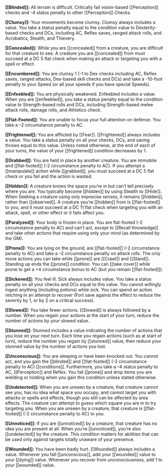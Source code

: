 **[[Blinded]]:** All terrain is difficult. Critically fail vision-based [[Perception]] checks and -4 status penalty to other [[Perception]] Checks.

**[[Clumsy]]:** Your movements become clumsy. Clumsy always includes a value. You take a status penalty equal to the condition value to Dexterity-based checks and DCs, including AC, Reflex saves, ranged attack rolls, and Acrobatics, Stealth, and Thievery.

**[[Concealed]]:** While you are [[concealed]] from a creature, you are difficult for that creature to see. A creature you are [[concealed]] from must succeed at a DC 5 flat check when making an attack or targeting you with a spell or effect.

**[[Encumbered]]:** You are clumsy 1 (-1 to Dex checks including AC, Reflex saves, ranged attacks, Dex-based skill checks and DCs) and take a -10-foot penalty to your Speed (or all your speeds if you have special Speeds).	

**[[Enfeebled]]:** You are physically weakened. Enfeebled includes a value. When you are [[enfeebled]], you take a status penalty equal to the condition value to Strength-based rolls and DCs, including Strength-based melee attack rolls, damage rolls, and Athletics check.

**[[Flat-Footed]]:** You are unable to focus your full attention on defense. You take a –2 circumstance penalty to AC.

**[[Frightened]]:** You are afflicted by [[Fear]]. [[Frightened]] always includes a value. You take a status penalty on all your checks, DCs, and saving throws equal to this value. Unless noted otherwise, at the end of each of your turns, the value of your [[frightened]] condition decreases by 1.

**[[Grabbed]]:** You are held in place by another creature. You are immobile and [[flat-footed]] (-2 circumstance penalty to AC). If you attempt a [[manipulate]] action while [[grabbed]], you must succeed at a DC 5 flat check or you fail and the action is wasted.

**[[Hidden]]:** A creature knows the space you’re in but can’t tell precisely where you are. You typically become [[hidden]] by using Stealth to [[Hide]]. When Seeking a creature using only imprecise senses, it remains [[hidden]], rather than [[observed]]. A creature you’re [[hidden]] from is [[flat-footed]] to you, and it must succeed at a DC 11 flat check when targeting you with an attack, spell, or other effect or it fails affect you. 

**[[Paralyzed]]:** Your body is frozen in place. You are flat-footed (-2 circumstance penalty to AC) and can’t act, except to [[Recall Knowledge]] and take other actions that require using only your mind (as determined by the GM).

**[[Prone]]:** You are lying on the ground, are [[flat-footed]] (-2 circumstance penalty to AC) and take a –2 circumstance penalty on attack rolls. The only move actions you can take while [[prone]] are [[Crawl]] and [[Stand]]. Standing up ends the [[prone]] condition. You can [[take cover]] while prone to get a +4 circumstance bonus to AC (but you remain [[flat-footed]]).

**[[Sickened]]:** You feel ill. Sick always includes value. You take a status penalty on all your checks and DCs equal to this value. You cannot willingly ingest anything (including potions) while sick. You can spend an action retching in an attempt to recover (Fort save against the effect to reduce the severity by 1, or by 2 on a critical success).

**[[Slowed]]:** You take fewer actions. [[Slowed]] is always followed by a number. When you regain your actions at the start of your turn, reduce the number of actions by your slowed value.

**[[Stunned]]:** Stunned includes a value indicating the number of actions that you lose on your next turn.  Each time you regain actions (such as at start of turn), reduce the number you regain by [[stunned]] value, then reduce your stunned value by the number of actions you lost.

**[[Unconscious]]:** You are sleeping or have been knocked out. You cannot act, and you gain the [[blinded]] and [[flat-footed]] (-2 circumstance penalty to AC) [[conditions]]. Furthermore, you take a –4 status penalty to AC, [[Perception]] and Reflex. You fall [[prone]] and drop items you are wielding or holding when you gain this condition unless stated otherwise.

**[[Undetected]]:** When you are unseen by a creature, that creature cannot see you, has no idea what space you occupy, and cannot target you with attacks or spells and effects, though you still can be affected by area effects. The creature can attempt to guess which square you are in to try targeting you. When you are unseen by a creature, that creature is [[flat-footed]] (-2 circumstance penalty to AC) to you.

**[[Unnoticed]]:** If you are [[unnoticed]] by a creature, that creature has no idea you are present at all. When you’re [[unnoticed]], you’re also [[undetected]] by the creature. This condition matters for abilities that can be used only against targets totally unaware of your presence.

**[[Wounded]]:** You have been badly hurt. [[Wounded]] always includes a value. Whenever you fall [[unconscious]], add your [[wounded]] value to your [[dying]] value. Whenever you recover from unconsciousness, add 1 to your [[wounded]] value.

